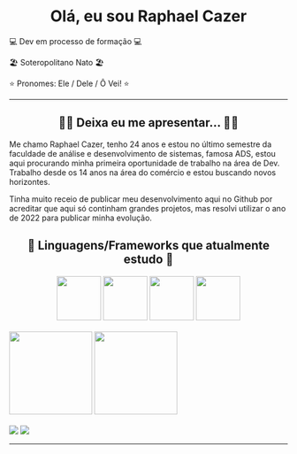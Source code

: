 <h1 align="center">Olá, eu sou Raphael Cazer</h1>

<p>💻 Dev em processo de formação 💻</p>
<p>🏖️ Soteropolitano Nato 🏖️</p>
<p>⭐ Pronomes: Ele / Dele / Ô Vei! ⭐</p>
<hr>

<h2 align='center'>🙋‍♂️ Deixa eu me apresentar... 🙋‍♂️</h2>
<p>Me chamo Raphael Cazer, tenho 24 anos e estou no último semestre da faculdade de análise e desenvolvimento de sistemas, famosa ADS, estou aqui procurando minha primeira oportunidade de trabalho na área de Dev. Trabalho desde os 14 anos na área do comércio e estou buscando novos horizontes.</p>
<p>Tinha muito receio de publicar meu desenvolvimento aqui no Github por acreditar que aqui só continham grandes projetos, mas resolvi utilizar o ano de 2022 para publicar minha evolução.</p>

<div style='display: inline_block' align='center'>
  <h2 align='center'>📓 Linguagens/Frameworks que atualmente estudo 📓</h2>
  <a href='https://github.com/raaphiixx/Python' target='_blank'><img height='80em' src='https://cdn.jsdelivr.net/gh/devicons/devicon/icons/python/python-original.svg' /></a>
  <a href='https://github.com/raaphiixx/Bootcamp-dio/tree/master/Projetos/diomysql' target='_blank'><img height='80em' src='https://cdn.jsdelivr.net/gh/devicons/devicon/icons/django/django-plain-wordmark.svg' /></a>
  <a href='https://github.com/raaphiixx/H2L' target='_blank'><img height='80em' src='https://cdn.jsdelivr.net/gh/devicons/devicon/icons/html5/html5-original.svg' /></a>
  <a href='https://github.com/raaphiixx/H2L' target='_blank'><img height='80em' src='https://cdn.jsdelivr.net/gh/devicons/devicon/icons/css3/css3-original.svg' /></a>
</div>

<br>

<div>
  <img height='150em' src='https://github-readme-stats.vercel.app/api?username=raaphiixx&show_icons=true&theme=highcontrast'/>
  <img height='150em' src='https://github-readme-stats.vercel.app/api/top-langs/?username=raaphiixx&layout=compact&theme=highcontrast'/>
 </div>

 <div style='display: inline_block'><br>
  <a href='https://www.linkedin.com/in/raphaelcazer/' target='_blank'><img src='https://img.shields.io/badge/LinkedIn-0077B5?style=for-the-badge&logo=linkedin&logoColor=white'/></a>
  <a href='https://www.twitter.com/raaphiixx' target='_blank'><img src='https://img.shields.io/badge/Twitter-1DA1F2?style=for-the-badge&logo=twitter&logoColor=white'/></a>
<hr>





<!--
**raaphiixx/raaphiixx** is a ✨ _special_ ✨ repository because its `README.md` (this file) appears on your GitHub profile.

Here are some ideas to get you started:

- 🔭 I’m currently working on ...
- 🌱 I’m currently learning ...
- 👯 I’m looking to collaborate on ...
- 🤔 I’m looking for help with ...
- 💬 Ask me about ...
- 📫 How to reach me: ...
- 😄 Pronouns: ...
- ⚡ Fun fact: ...
-->
